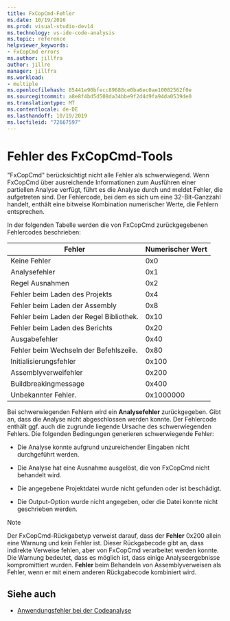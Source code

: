 ```yaml
---
title: FxCopCmd-Fehler
ms.date: 10/19/2016
ms.prod: visual-studio-dev14
ms.technology: vs-ide-code-analysis
ms.topic: reference
helpviewer_keywords:
- FxCopCmd errors
ms.author: jillfra
author: jillre
manager: jillfra
ms.workload:
- multiple
ms.openlocfilehash: 85441e90bfecc89688ce0ba6ec0ae10082562f0e
ms.sourcegitcommit: a8e8f4bd5d508da34bbe9f2d4d9fa94da0539de0
ms.translationtype: MT
ms.contentlocale: de-DE
ms.lasthandoff: 10/19/2019
ms.locfileid: "72667597"
---
```

# <a name="fxcopcmd-tool-errors"></a>Fehler des FxCopCmd-Tools

"FxCopCmd" berücksichtigt nicht alle Fehler als schwerwiegend. Wenn FxCopCmd über ausreichende Informationen zum Ausführen einer partiellen Analyse verfügt, führt es die Analyse durch und meldet Fehler, die aufgetreten sind. Der Fehlercode, bei dem es sich um eine 32-Bit-Ganzzahl handelt, enthält eine bitweise Kombination numerischer Werte, die Fehlern entsprechen.

In der folgenden Tabelle werden die von FxCopCmd zurückgegebenen Fehlercodes beschrieben:

|Fehler|Numerischer Wert|
|-----------|-------------------|
|Keine Fehler|0x0|
|Analysefehler|0x1|
|Regel Ausnahmen|0x2|
|Fehler beim Laden des Projekts|0x4|
|Fehler beim Laden der Assembly|0x8|
|Fehler beim Laden der Regel Bibliothek.|0x10|
|Fehler beim Laden des Berichts|0x20|
|Ausgabefehler|0x40|
|Fehler beim Wechseln der Befehlszeile.|0x80|
|Initialisierungsfehler|0x100|
|Assemblyverweifehler|0x200|
|Buildbreakingmessage|0x400|
|Unbekannter Fehler.|0x1000000|

Bei schwerwiegenden Fehlern wird ein **Analysefehler** zurückgegeben. Gibt an, dass die Analyse nicht abgeschlossen werden konnte. Der Fehlercode enthält ggf. auch die zugrunde liegende Ursache des schwerwiegenden Fehlers. Die folgenden Bedingungen generieren schwerwiegende Fehler:

- Die Analyse konnte aufgrund unzureichender Eingaben nicht durchgeführt werden.

- Die Analyse hat eine Ausnahme ausgelöst, die von FxCopCmd nicht behandelt wird.

- Die angegebene Projektdatei wurde nicht gefunden oder ist beschädigt.

- Die Output-Option wurde nicht angegeben, oder die Datei konnte nicht geschrieben werden.

> [!NOTE]
> Der FxCopCmd-Rückgabetyp verweist darauf, dass der **Fehler** 0x200 allein eine Warnung und kein Fehler ist. Dieser Rückgabecode gibt an, dass indirekte Verweise fehlen, aber von FxCopCmd verarbeitet werden konnte. Die Warnung bedeutet, dass es möglich ist, dass einige Analyseergebnisse kompromittiert wurden. **Fehler** beim Behandeln von Assemblyverweisen als Fehler, wenn er mit einem anderen Rückgabecode kombiniert wird.

## <a name="see-also"></a>Siehe auch

- [Anwendungsfehler bei der Codeanalyse](../code-quality/code-analysis-application-errors.md)